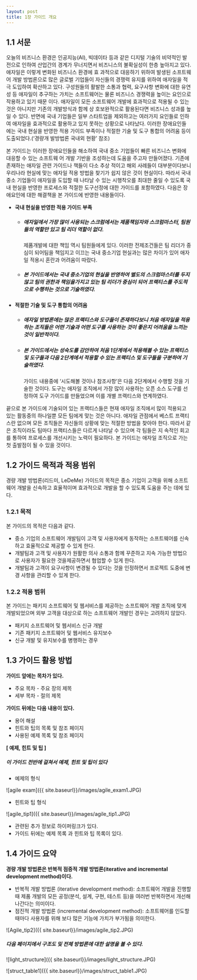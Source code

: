 ```yaml
---
layout: post
title: 1장 가이드 개요
---
```

## **1.1 서문**
오늘의 비즈니스 환경은 인공지능(AI), 빅데이타 등과 같은 디지털 기술의 비약적인 발전으로 인하여 산업간의
경계가 무너지면서 비즈니스의 불확실성이 한층 높아지고 있다. 애자일은 이렇게 변화된 비즈니스 환경에 효
과적으로 대응하기 위하여 발생된 소프트웨어 개발 방법론으로 많은 글로벌 기업들이 자신들의 경쟁력 유지를
위하여 애자일을 적극 도입하여 확산하고 있다. 구성원들의 활발한 소통과 협력, 요구사항 변화에 대한 유연
성 등 애자일이 추구하는 가치는 소프트웨어는 물론 비즈니스 경쟁력을 높이는 요인으로 작용하고 있기 때문
이다. 애자일이 모든 소프트웨어 개발에 효과적으로 적용될 수 있는 것은 아니지만 기존의 개발방식과 함께 상
호보완적으로 활용된다면 비즈니스 성과를 높일 수 있다. 반면에 국내 기업들은 일부 스타트업을 제외하고는
여러가지 요인들로 인하여 애자일을 효과적으로 활용하고 있지 못하는 상황으로 나타났다. 이러한 장애요인들
에는 국내 현실을 반영한 적용 가이드 부족이나 적절한 기술 및 도구 통합의 어려움 등이 도출되었다.(‘경량개
발방법론 국내외 현황’ 참조)
  
본 가이드는 이러한 장애요인들을 해소하여 국내 중소 기업들이 빠른 비즈니스 변화에 대응할 수 있는 소프트웨
어 개발 기반을 조성하는데 도움을 주고자 만들어졌다. 기존에 존재하는 애자일 관련 가이드나 책들이 다소 추상
적이고 해외 사례들이 대부분이다보니 우리나라 현실에 맞는 애자일 적용 방법을 찾기가 쉽지 않은 것이 현실이다.
따라서 국내 중소 기업들이 애자일을 도입할 때 나타날 수 있는 시행착오를 최대한 줄일 수 있도록 국내 현실을
반영한 프로세스와 적절한 도구선정에 대한 가이드를 포함하였다. 다음은 장애요인에 대한 해결책을 본 가이드에
반영한 내용들이다.
  
* **국내 현실을 반영한 적용 가이드 부족**
  * ##### 애자일에서 가장 많이 사용되는 스크럼에서는 제품책임자와 스크럼마스터, 팀원들의 역할만 있고 팀 리더 역할이 없다. 
    제품개발에 대한 책임 역시 팀원들에게 있다. 이러한 전제조건들은 팀 리더가 중심이 되어팀을 책임지고 이끄는 국내 중소기업 현실과는 많은 차이가 있어 애자일 적용시 혼란과 어려움이 따랐다.
  * ##### 본 가이드에서는 국내 중소기업의 현실을 반영하여 별도의 스크럼마스터를 두지 않고 팀의 권한과 책임을가지고 있는 팀 리더가 중심이 되어 프랙티스를 주도적으로 수행하는 것으로 기술하였다.
* **적절한 기술 및 도구 통합의 어려움**  
  * ##### 애자일 방법론에는 많은 프랙티스와 도구들이 존재하다보니 처음 애자일을 적용하는 조직들은 어떤 기술과 어떤 도구를 사용하는 것이 좋은지 어려움을 느끼는 것이 일반적이다.
  * ##### 본 가이드에서는 성숙도를 감안하여 처음 1단계에서 적용해볼 수 있는 프랙티스 및 도구들과 다음 2단계에서 적용할 수 있는 프랙티스 및 도구들을 구분하여 기술하였다.
    가이드 내용중에 ‘시도해볼 것이나 참조사항’은 다음 2단계에서 수행할 것을 기술한 것이다. 
    도구는 애자일 조직에서 가장 많이 사용하는 오픈 소스 도구를 선정하여 도구 가이드를 만들었으며 이를 개별 프랙티스와 연계하였다.
  
<p>끝으로 본 가이드에 기술되어 있는 프랙티스들은 현재 애자일 조직에서 많이 적용되고 있는 활동중의 하나일뿐
모든 팀에게 맞는 것은 아니다. 애자일 관점에서 베스트 프랙티스란 없으며 모든 조직들은 자신들의 상황에 맞는
적절한 방법을 찾아야 한다. 따라서 같은 조직이라도 팀마다 프랙티스들은 다르게 나타날 수 있으며 각 팀들은 지
속적인 회고를 통하여 프로세스를 개선시키는 노력이 필요하다. 본 가이드는 애자일 조직으로 가는 첫 출발점이
될 수 있을 것이다.</p>
  
## **1.2 가이드 목적과 적용 범위**
경량 개발 방법론(리드미, LeDeMe) 가이드의 목적은 중소 기업이 고객을 위해 소프트웨어 개발을 신속하고 효율적이며 효과적으로 개발을 할 수 있도록 도움을 주는 데에 있다.
  
### 1.2.1 목적
본 가이드의 목적은 다음과 같다.
  * 중소 기업의 소프트웨어 개발팀이 고객 및 사용자에게 동작하는 소프트웨어를 신속하고 효율적으로 제공할 수 있게 한다.  
  * 개발팀과 고객 및 사용자가 원활한 의사 소통과 함께 꾸준하고 지속 가능한 방법으로 사용자가 필요한 것을제공하면서 협업할 수 있게 한다.  
  * 개발팀과 고객이 요구사항이 변경될 수 있다는 것을 인정하면서 프로젝트 도중에 변경 사항을 관리할 수 있게 한다.  
  
### 1.2.2 적용 범위
본 가이드는 패키지 소프트웨어 및 웹서비스를 제공하는 소프트웨어 개발 조직에 맞게 개발되었으며 외부 고객을 대상으로 하는 소프트웨어 개발인 경우는 고려하지 않았다.
  * 패키지 소프트웨어 및 웹서비스 신규 개발
  * 기존 패키지 소프트웨어 및 웹서비스 유지보수
  * 신규 개발 및 유지보수를 병행하는 경우
  
## **1.3 가이드 활용 방법**
**가이드 앞에는 목차가 있다.**
  * 주요 목차 - 주요 장의 제목
  * 세부 목차 - 절의 제목
  
**가이드 뒤에는 다음 내용이 있다.**
  * 용어 해설
  * 힌트와 팁의 목록 및 참조 페이지
  * 사용된 예제 목록 및 참조 페이지
  
**[ 예제, 힌트 및 팁 ]**  
##### 이 가이드 전반에 걸쳐서 예제, 힌트 및 팁이 있다
  
* 예제의 형식

![agile exam]({{ site.baseurl}}/images/agile_exam1.JPG) 
  
* 힌트와 팁 형식

![agile_tip1]({{ site.baseurl}}/images/agile_tip1.JPG) 
  
  * 관련된 추가 정보로 하이퍼링크가 있다.
  * 가이드 뒤에는 예제 목록 과 힌트와 팁 목록이 있다.

## 1.4 가이드 요약
**경량 개발 방법론은 반복적 점증적 개발 방법론(iterative and incremental development method)이다.**
  
  * 반복적 개발 방법론 (iterative development method): 소프트웨어 개발을 진행할 때 제품 개발의 모든 
    공정(분석, 설계, 구현, 테스트 등)을 여러번 반복하면서 개선해 나간다는 의미이다.
  * 점진적 개발 방법론 (incremental development method): 소프트웨어를 인도할 때마다 사용자를 위해 
    보다 많은 기능에 가치가 부가됨을 의미한다.

![Agile_tip2]({{ site.baseurl}}/images/agile_tip2.JPG) 

##### 다음 페이지에서 구조도 및 전체 방법론에 대한 설명을 볼 수 있다.
  
![light_structure]({{ site.baseurl}}/images/light_structure.JPG)

![struct_table1]({{ site.baseurl}}/images/struct_table1.JPG)
  
